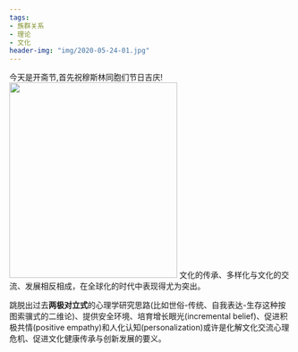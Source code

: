 ```yaml
---
tags: 
- 族群关系
- 理论
- 文化
header-img: "img/2020-05-24-01.jpg"
---
```

今天是开斋节,首先祝穆斯林同胞们节日吉庆!
<img src="../../../../img/2020-05-24-02.jpg" width="300" height="350"/>
文化的传承、多样化与文化的交流、发展相反相成，在全球化的时代中表现得尤为突出。

跳脱出过去**两极对立式**的心理学研究思路(比如世俗-传统、自我表达-生存这种按图索骥式的二维论)、提供安全环境、培育增长眼光(incremental belief)、促进积极共情(positive empathy)和人化认知(personalization)或许是化解文化交流心理危机、促进文化健康传承与创新发展的要义。

